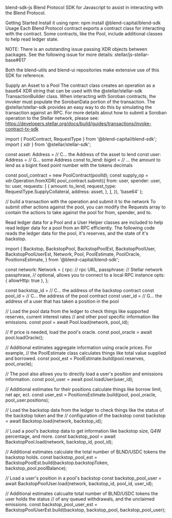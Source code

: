 blend-sdk-js
Blend Protocol SDK for Javascript to assist in interacting with the Blend Protocol.

Getting Started
Install it using npm:
npm install @blend-capital/blend-sdk
Usage
Each Blend Protocol contract exports a contract class for interacting with the contract. Some contracts, like the Pool, include additional classes to help read ledger state.

NOTE: There is an outstanding issue passing XDR objects between packages. See the following issue for more details: stellar/js-stellar-base#617

Both the blend-utils and blend-ui repositories make extensive use of this SDK for reference.

Supply an Asset to a Pool
The contract class creates an operation as a base64 XDR string that can be used with the @stellar/stellar-sdk TransactionBuilder class. When interacting with Soroban contracts, the invoker must populate the SorobanData portion of the transaction. The @stellar/stellar-sdk provides an easy way to do this by simulating the transaction against an RPC. For more details about how to submit a Soroban operation to the Stellar network, please see: https://developers.stellar.org/docs/build/guides/transactions/invoke-contract-tx-sdk

import { PoolContract, RequestType } from '@blend-capital/blend-sdk';
import { xdr } from '@stellar/stellar-sdk';

const asset: Address = // C... the Address of the asset to lend
const user: Address = // G... some Address
const to_lend: bigint = // ... the amount to lend as a bigint fixed point number with the tokens decimals 

const pool_contract = new PoolContract(poolId);
const supply_op = xdr.Operation.fromXDR(
    pool_contract.submit({
        from: user,
        spender: user,
        to: user,
        requests: [
            {
                amount: to_lend,
                request_type: RequestType.SupplyCollateral,
                address: asset,
            },
        ],
    }),
    'base64'
);

// build a transaction with the operation and submit it to the network
To submit other actions against the pool, you can modify the Requests array to contain the actions to take against the pool for from, spender, and to.

Read ledger data for a Pool and a User
Helper classes are included to help read ledger data for a pool from an RPC efficiently. The following code reads the ledger data for the pool, it's reserves, and the state of it's backstop.

import {
  Backstop,
  BackstopPool,
  BackstopPoolEst,
  BackstopPoolUser,
  BackstopPoolUserEst,
  Network,
  Pool,
  PoolEstimate,
  PoolOracle,
  PositionsEstimate,
} from '@blend-capital/blend-sdk';

const network: Network = {
  rpc: // rpc URL,
  passphrase: // Stellar network passphrase,
  // optional, allows you to connect to a local RPC instance
  opts: { allowHttp: true },
};

const backstop_id = // C... the address of the backstop contract
const pool_id = // C... the address of the pool contract
const user_id = // G... the address of a user that has taken a position in the pool

// Load the pool data from the ledger to check things like supported reserves, current interest rates
// and other pool specific information like emissions.
const pool = await Pool.load(network, pool_id);

// If price is needed, load the pool's oracle.
const pool_oracle = await pool.loadOracle();

// Additional estimates aggregate information using oracle prices. For example,
// the PoolEstimate class calculates things like total value supplied and borrowed.
const pool_est = PoolEstimate.build(pool.reserves, pool_oracle);

// The pool also allows you to directly load a user's position and emissions information.
const pool_user = await pool.loadUser(user_id);

// Additional estimates for their positions calculate things like borrow limit, net apr, ect.
const user_est = PositionsEstimate.build(pool, pool_oracle, pool_user.positions);

// Load the backstop data from the ledger to check things like the status of the backstop token and the
// configuration of the backstop
const backstop = await Backstop.load(network, backstop_id);

// Load a pool's backstop data to get information like backstop size, Q4W percentage, and more.
const backstop_pool = await BackstopPool.load(network, backstop_id, pool_id);

// Additional estimates calculate the total number of BLND/USDC tokens the backstop holds.
const backstop_pool_est = BackstopPoolEst.build(backstop.backstopToken, backstop_pool.poolBalance);

// Load a user's position in a pool's backstop
const backstop_pool_user = await BackstopPoolUser.load(network, backstop_id, pool_id, user_id);

// Additional estimates calcualte total number of BLND/USDC tokens the user holds the status
// of any queued withdrawals, and the unclaimed emissions.
const backstop_pool_user_est = BackstopPoolUserEst.build(backstop, backstop_pool, backstop_pool_user);